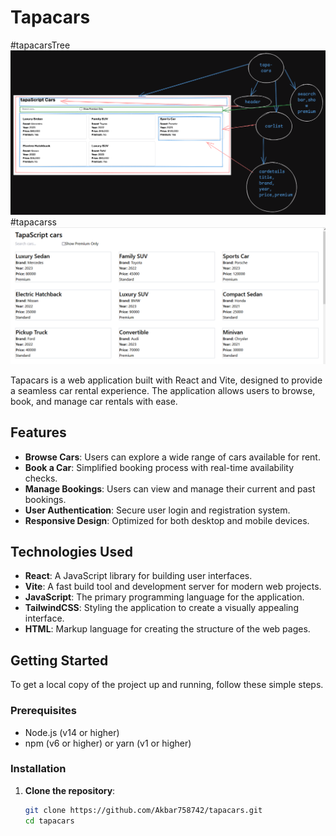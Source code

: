 
# Tapacars
#tapacarsTree
![tapacarsTree](/src/assets/tapacarstree.png)
#tapacarss
![tapacars](/src/assets/tapacars.PNG)


Tapacars is a web application built with React and Vite, designed to provide a seamless car rental experience. The application allows users to browse, book, and manage car rentals with ease.

## Features

- **Browse Cars**: Users can explore a wide range of cars available for rent.
- **Book a Car**: Simplified booking process with real-time availability checks.
- **Manage Bookings**: Users can view and manage their current and past bookings.
- **User Authentication**: Secure user login and registration system.
- **Responsive Design**: Optimized for both desktop and mobile devices.

## Technologies Used

- **React**: A JavaScript library for building user interfaces.
- **Vite**: A fast build tool and development server for modern web projects.
- **JavaScript**: The primary programming language for the application.
- **TailwindCSS**: Styling the application to create a visually appealing interface.
- **HTML**: Markup language for creating the structure of the web pages.

## Getting Started

To get a local copy of the project up and running, follow these simple steps.

### Prerequisites

- Node.js (v14 or higher)
- npm (v6 or higher) or yarn (v1 or higher)

### Installation

1. **Clone the repository**:
   ```sh
   git clone https://github.com/Akbar758742/tapacars.git
   cd tapacars